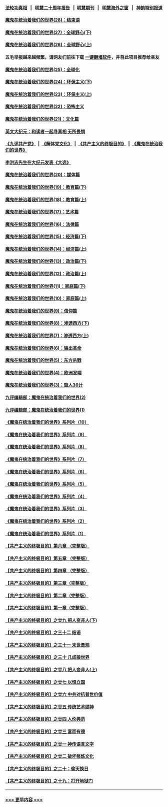#### [法轮功真相](https://github.com/gfw-breaker/truth/blob/master/README.md?t=0) &nbsp;&nbsp;|&nbsp;&nbsp; [明慧二十周年报告](https://github.com/gfw-breaker/mh-reports/blob/master/README.md?t=0) &nbsp;&nbsp;|&nbsp;&nbsp;[明慧期刊](https://github.com/gfw-breaker/mh-qikan) &nbsp;&nbsp;|&nbsp;&nbsp; [明慧海外之窗](https://github.com/gfw-breaker/mh-news/blob/master/README.md?t=0) &nbsp;&nbsp;|&nbsp;&nbsp; [神韵特别报道](https://github.com/gfw-breaker/mh-news/blob/master/shenyun.md?t=0)
#### [魔鬼在统治着我们的世界(28)：结束语](../pages/nsc422/n10936246.md?t=07160051) 
#### [魔鬼在统治着我们的世界(27)：全球野心(下)](../pages/nsc422/n10928319.md?t=07160051) 
#### [魔鬼在统治着我们的世界(26)：全球野心(上)](../pages/nsc422/n10900318.md?t=07160051) 
#### 五毛举报越来越频繁，请网友们前往下载 [一键翻墙软件](https://github.com/gfw-breaker/ssr-accounts)，并将此项目推荐给亲友
#### [魔鬼在统治着我们的世界(25)：全球化](../pages/nsc422/n10788205.md?t=07160051) 
#### [魔鬼在统治着我们的世界(24)：环保主义(下)](../pages/nsc422/n10695307.md?t=07160051) 
#### [魔鬼在统治着我们的世界(23)：环保主义(上)](../pages/nsc422/n10688613.md?t=07160051) 
#### [魔鬼在统治着我们的世界(22)：恐怖主义](../pages/nsc422/n10614727.md?t=07160051) 
#### [魔鬼在统治着我们的世界(21)：文化篇](../pages/nsc422/n10597706.md?t=07160051) 
#### [英文大纪元：和读者一起寻真相 无所畏惧](../pages/nsc422/n12542027.md?t=07160051) 
#### [《九评共产党》](https://github.com/begood0513/9ping.md/blob/master/README.md) &nbsp;|&nbsp; [《解体党文化》](../../../../jtdwh.md/blob/master/README.md)  &nbsp;|&nbsp; [《共产主义的终极目的》](../../../../gczydzjmd.md/blob/master/README.md) &nbsp;|&nbsp; [《魔鬼在统治我们的世界》](../../../../mgztzwmdsj.md/blob/master/README.md) 
#### [李洪志先生在大纪元发表《大选》](../pages/nsc422/n12534746.md?t=07160051) 
#### [魔鬼在统治着我们的世界(20)：媒体篇](../pages/nsc422/n10586579.md?t=07160051) 
#### [魔鬼在统治着我们的世界(19)：教育篇(下)](../pages/nsc422/n10564808.md?t=07160051) 
#### [魔鬼在统治着我们的世界(18)：教育篇(上)](../pages/nsc422/n10526970.md?t=07160051) 
#### [魔鬼在统治着我们的世界(17)：艺术篇](../pages/nsc422/n10499093.md?t=07160051) 
#### [魔鬼在统治着我们的世界(16)：法律篇](../pages/nsc422/n10485969.md?t=07160051) 
#### [魔鬼在统治着我们的世界(15)：经济篇(下)](../pages/nsc422/n10469975.md?t=07160051) 
#### [魔鬼在统治着我们的世界(14)：经济篇(上)](../pages/nsc422/n10457370.md?t=07160051) 
#### [魔鬼在统治着我们的世界(13)：政治篇(下)](../pages/nsc422/n10448270.md?t=07160051) 
#### [魔鬼在统治着我们的世界(12)：政治篇(上)](../pages/nsc422/n10444576.md?t=07160051) 
#### [魔鬼在统治着我们的世界(11)：家庭篇(下)](../pages/nsc422/n10440961.md?t=07160051) 
#### [魔鬼在统治着我们的世界(10)：家庭篇(上)](../pages/nsc422/n10435448.md?t=07160051) 
#### [魔鬼在统治着我们的世界(9)：信仰篇](../pages/nsc422/n10432159.md?t=07160051) 
#### [魔鬼在统治着我们的世界(8)：渗透西方(下)](../pages/nsc422/n10429603.md?t=07160051) 
#### [魔鬼在统治着我们的世界(7)：渗透西方(上)](../pages/nsc422/n10426013.md?t=07160051) 
#### [魔鬼在统治着我们的世界(6)：输出革命](../pages/nsc422/n10421536.md?t=07160051) 
#### [魔鬼在统治着我们的世界(5)：东方杀戮](../pages/nsc422/n10417707.md?t=07160051) 
#### [魔鬼在统治着我们的世界(4)：欧洲发端](../pages/nsc422/n10414890.md?t=07160051) 
#### [魔鬼在统治着我们的世界(3)：毁人36计](../pages/nsc422/n10411583.md?t=07160051) 
#### [九评编辑部：魔鬼在统治着我们的世界(2)](../pages/nsc422/n10410036.md?t=07160051) 
#### [九评编辑部：魔鬼在统治着我们的世界(1)](../pages/nsc422/n10406825.md?t=07160051) 
#### [《魔鬼在统治着我们的世界》系列片（10）](../pages/nsc422/n12292670.md?t=07160051) 
#### [《魔鬼在统治着我们的世界》系列片（9）](../pages/nsc422/n12290859.md?t=07160051) 
#### [《魔鬼在统治着我们的世界》系列片（8）](../pages/nsc422/n12287445.md?t=07160051) 
#### [《魔鬼在统治着我们的世界》系列片（7）](../pages/nsc422/n12283425.md?t=07160051) 
#### [《魔鬼在统治着我们的世界》系列片（6）](../pages/nsc422/n12282314.md?t=07160051) 
#### [《魔鬼在统治着我们的世界》系列片（5）](../pages/nsc422/n12281419.md?t=07160051) 
#### [《魔鬼在统治着我们的世界》系列片（4）](../pages/nsc422/n12274024.md?t=07160051) 
#### [《魔鬼在统治着我们的世界》系列片（3）](../pages/nsc422/n12271322.md?t=07160051) 
#### [《魔鬼在统治着我们的世界》系列片（2）](../pages/nsc422/n12269049.md?t=07160051) 
#### [《魔鬼在统治着我们的世界》系列片（1）](../pages/nsc422/n12267575.md?t=07160051) 
#### [【共产主义的终极目的】第六章 （完整版）](../pages/nsc422/n11428913.md?t=07160051) 
#### [【共产主义的终极目的】第五章 （完整版）](../pages/nsc422/n11428912.md?t=07160051) 
#### [【共产主义的终极目的】第四章 （完整版）](../pages/nsc422/n11428907.md?t=07160051) 
#### [【共产主义的终极目的】第三章（完整版）](../pages/nsc422/n11428848.md?t=07160051) 
#### [【共产主义的终极目的】第二章（完整版）](../pages/nsc422/n11428831.md?t=07160051) 
#### [【共产主义的终极目的】第一章（完整版）](../pages/nsc422/n11417651.md?t=07160051) 
#### [【共产主义的终极目的】之廿九 把人变非人(下)](../pages/nsc422/n11344140.md?t=07160051) 
#### [【共产主义的终极目的】之三十二 结语](../pages/nsc422/n11360535.md?t=07160051) 
#### [【共产主义的终极目的】之三十一 末世景观](../pages/nsc422/n11351129.md?t=07160051) 
#### [【共产主义的终极目的】之三十 几成狼世界](../pages/nsc422/n11348280.md?t=07160051) 
#### [【共产主义的终极目的】之廿八 把人变非人(上)](../pages/nsc422/n11340492.md?t=07160051) 
#### [【共产主义的终极目的】之廿七 以恨立国](../pages/nsc422/n11336944.md?t=07160051) 
#### [【共产主义的终极目的】之廿六 中共对抗普世价值](../pages/nsc422/n11324785.md?t=07160051) 
#### [【共产主义的终极目的】之廿五 传统艺术颂神](../pages/nsc422/n11296396.md?t=07160051) 
#### [【共产主义的终极目的】之廿四 人伦典范](../pages/nsc422/n11296397.md?t=07160051) 
#### [【共产主义的终极目的】之廿三 富而有德](../pages/nsc422/n11283598.md?t=07160051) 
#### [【共产主义的终极目的】之廿一 神传语言文字](../pages/nsc422/n11263265.md?t=07160051) 
#### [【共产主义的终极目的】之廿二 破坏修炼文化](../pages/nsc422/n11245728.md?t=07160051) 
#### [【共产主义的终极目的】之二十：偷天换日](../pages/nsc422/n11238846.md?t=07160051) 
#### [【共产主义的终极目的】之十九：打开地狱门](../pages/nsc422/n11206376.md?t=07160051) 

----
#### [ >>> 更早内容 <<< ](../indexes/nsc422-earlier.md)
